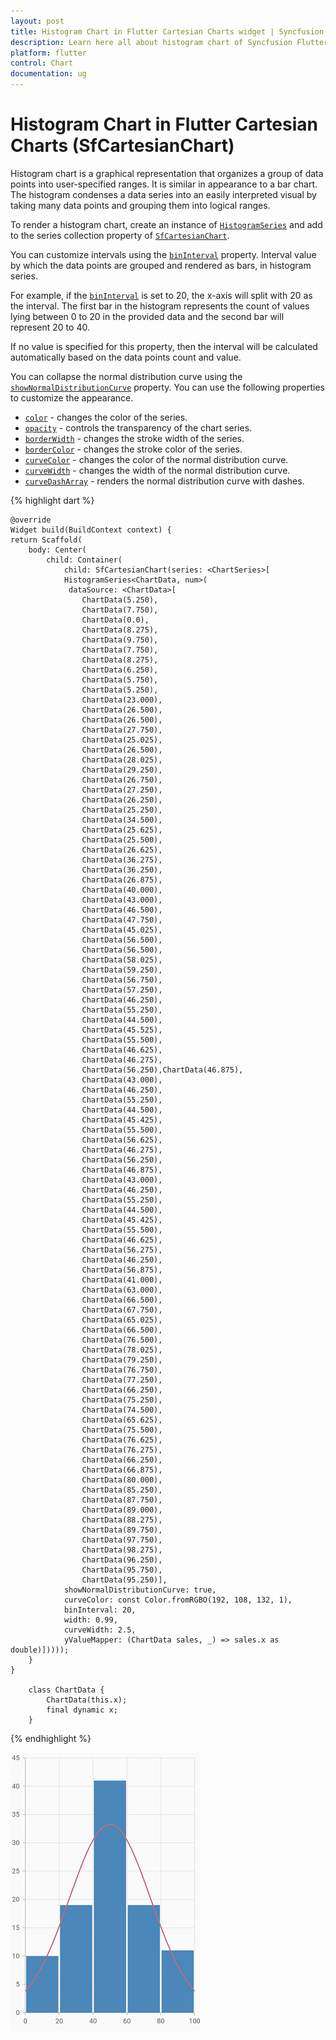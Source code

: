```yaml
---
layout: post
title: Histogram Chart in Flutter Cartesian Charts widget | Syncfusion 
description: Learn here all about histogram chart of Syncfusion Flutter Cartesian Charts (SfCartesianChart) widget and more.
platform: flutter
control: Chart
documentation: ug
---
```


# Histogram Chart in Flutter Cartesian Charts (SfCartesianChart)

Histogram chart is a graphical representation that organizes a group of data points into user-specified ranges. It is similar in appearance to a bar chart. The histogram condenses a data series into an easily interpreted visual by taking many data points and grouping them into logical ranges.

To render a histogram chart, create an instance of [`HistogramSeries`](https://pub.dev/documentation/syncfusion_flutter_charts/latest/charts/HistogramSeries-class.html) and add to the series collection property of [`SfCartesianChart`](https://pub.dev/documentation/syncfusion_flutter_charts/latest/charts/SfCartesianChart/SfCartesianChart.html).

You can customize intervals using the [`binInterval`](https://pub.dev/documentation/syncfusion_flutter_charts/latest/charts/HistogramSeries/binInterval.html) property. Interval value by which the data points are grouped and rendered as bars, in histogram series.

For example, if the [`binInterval`](https://pub.dev/documentation/syncfusion_flutter_charts/latest/charts/HistogramSeries/binInterval.html) is set to 20, the x-axis will split with 20 as the interval. The first bar in the histogram represents the count of values lying between 0 to 20 in the provided data and the second bar will represent 20 to 40.

If no value is specified for this property, then the interval will be calculated automatically based on the data points count and value.

You can collapse the normal distribution curve using the [`showNormalDistributionCurve`](https://pub.dev/documentation/syncfusion_flutter_charts/latest/charts/HistogramSeries/showNormalDistributionCurve.html) property. You can use the following properties to customize the appearance.

* [`color`](https://pub.dev/documentation/syncfusion_flutter_charts/latest/charts/CartesianSeries/color.html) - changes the color of the series.
* [`opacity`](https://pub.dev/documentation/syncfusion_flutter_charts/latest/charts/CartesianSeries/opacity.html) - controls the transparency of the chart series.
* [`borderWidth`](https://pub.dev/documentation/syncfusion_flutter_charts/latest/charts/CartesianSeries/borderWidth.html) - changes the stroke width of the series.
* [`borderColor`](https://pub.dev/documentation/syncfusion_flutter_charts/latest/charts/CartesianSeries/borderColor.html) - changes the stroke color of the series.
* [`curveColor`](https://pub.dev/documentation/syncfusion_flutter_charts/latest/charts/HistogramSeries/curveColor.html) - changes the color of the normal distribution curve.
* [`curveWidth`](https://pub.dev/documentation/syncfusion_flutter_charts/latest/charts/HistogramSeries/curveWidth.html) - changes the width of the normal distribution curve.
* [`curveDashArray`](https://pub.dev/documentation/syncfusion_flutter_charts/latest/charts/HistogramSeries/curveDashArray.html) - renders the normal distribution curve  with dashes.

{% highlight dart %} 

    @override
    Widget build(BuildContext context) {
    return Scaffold(
        body: Center(
            child: Container(
                child: SfCartesianChart(series: <ChartSeries>[
                HistogramSeries<ChartData, num>(
                 dataSource: <ChartData>[
                    ChartData(5.250),
                    ChartData(7.750),
                    ChartData(0.0),
                    ChartData(8.275),
                    ChartData(9.750),
                    ChartData(7.750),
                    ChartData(8.275),
                    ChartData(6.250),
                    ChartData(5.750),
                    ChartData(5.250),
                    ChartData(23.000),
                    ChartData(26.500),
                    ChartData(26.500),
                    ChartData(27.750),
                    ChartData(25.025),
                    ChartData(26.500),
                    ChartData(28.025),
                    ChartData(29.250),
                    ChartData(26.750),
                    ChartData(27.250),
                    ChartData(26.250),
                    ChartData(25.250),
                    ChartData(34.500),
                    ChartData(25.625),
                    ChartData(25.500),
                    ChartData(26.625),
                    ChartData(36.275),
                    ChartData(36.250),
                    ChartData(26.875),
                    ChartData(40.000),
                    ChartData(43.000),
                    ChartData(46.500),
                    ChartData(47.750),
                    ChartData(45.025),
                    ChartData(56.500),
                    ChartData(56.500),
                    ChartData(58.025),
                    ChartData(59.250),
                    ChartData(56.750),
                    ChartData(57.250),
                    ChartData(46.250),
                    ChartData(55.250),
                    ChartData(44.500),
                    ChartData(45.525),
                    ChartData(55.500),
                    ChartData(46.625),
                    ChartData(46.275),
                    ChartData(56.250),ChartData(46.875),
                    ChartData(43.000),
                    ChartData(46.250),
                    ChartData(55.250),
                    ChartData(44.500),
                    ChartData(45.425),
                    ChartData(55.500),
                    ChartData(56.625),
                    ChartData(46.275),
                    ChartData(56.250),
                    ChartData(46.875),
                    ChartData(43.000),
                    ChartData(46.250),
                    ChartData(55.250),
                    ChartData(44.500),
                    ChartData(45.425),
                    ChartData(55.500),
                    ChartData(46.625),
                    ChartData(56.275),
                    ChartData(46.250),
                    ChartData(56.875),
                    ChartData(41.000),
                    ChartData(63.000),
                    ChartData(66.500),
                    ChartData(67.750),
                    ChartData(65.025),
                    ChartData(66.500),
                    ChartData(76.500),
                    ChartData(78.025),
                    ChartData(79.250),
                    ChartData(76.750),
                    ChartData(77.250),
                    ChartData(66.250),
                    ChartData(75.250),
                    ChartData(74.500),
                    ChartData(65.625),
                    ChartData(75.500),
                    ChartData(76.625),
                    ChartData(76.275),
                    ChartData(66.250),
                    ChartData(66.875),
                    ChartData(80.000),
                    ChartData(85.250),
                    ChartData(87.750),
                    ChartData(89.000),
                    ChartData(88.275),
                    ChartData(89.750),
                    ChartData(97.750),
                    ChartData(98.275),
                    ChartData(96.250),
                    ChartData(95.750),
                    ChartData(95.250)],
                showNormalDistributionCurve: true,
                curveColor: const Color.fromRGBO(192, 108, 132, 1),
                binInterval: 20,
                width: 0.99,
                curveWidth: 2.5,
                yValueMapper: (ChartData sales, _) => sales.x as double)]))));
        }
    }

        class ChartData {
            ChartData(this.x);
            final dynamic x;
        }

{% endhighlight %}

![histogram chart](cartesian-chart-types-images/Histogram.png)
